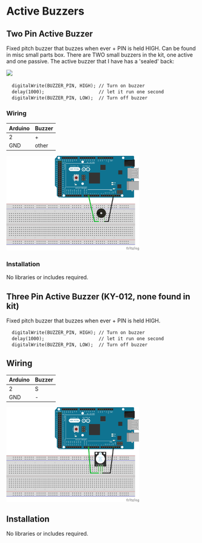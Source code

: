 # Active Buzzers

## Two Pin Active Buzzer

Fixed pitch buzzer that buzzes when ever + PIN is held HIGH.  Can be found in misc small parts box.  There are TWO small buzzers in the kit, one active and one passive.  The active buzzer that I have has a 'sealed' back:

<img src="https://user-images.githubusercontent.com/15940/207704594-68e639e8-d183-408e-a649-8fd3ede81f99.jpeg" width="200">

```
  digitalWrite(BUZZER_PIN, HIGH); // Turn on buzzer
  delay(1000);                    // let it run one second
  digitalWrite(BUZZER_PIN, LOW);  // Turn off buzzer
```

### Wiring
| Arduino | Buzzer |
| --- | --- |
| 2 | + |
| GND | other |

<img src="2PinActiveBuzzer.png" width="350">

### Installation
No libraries or includes required.

## Three Pin Active Buzzer (KY-012, none found in kit)

Fixed pitch buzzer that buzzes when ever + PIN is held HIGH.
```
  digitalWrite(BUZZER_PIN, HIGH); // Turn on buzzer
  delay(1000);                    // let it run one second
  digitalWrite(BUZZER_PIN, LOW);  // Turn off buzzer
```
## Wiring
| Arduino | Buzzer |
| --- | --- |
| 2 | S |
| GND | - |

<img src="3PinActiveBuzzer.png" width="350">

## Installation
No libraries or includes required.
